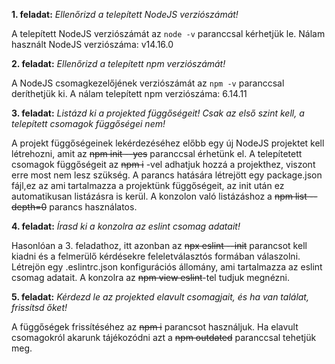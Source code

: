 **1. feladat:**
*Ellenőrizd a telepített NodeJS verziószámát!*

A telepített NodeJS verziószámát az ```node -v``` paranccsal kérhetjük le.
Nálam használt NodeJS verziószáma: v14.16.0

**2. feladat:**
*Ellenőrizd a telepített npm verziószámát!*

A NodeJS csomagkezelőjének verziószámát az ```npm -v``` paranccsal deríthetjük ki.
A nálam telepített npm verziószáma: 6.14.11

**3. feladat:**
*Listázd ki a projekted függőségeit! Csak az első szint kell, a telepített csomagok függőségei nem!*

A projekt függőségeinek lekérdezéséhez előbb egy új NodeJS projektet kell létrehozni, amit az ~~npm init --yes~~ paranccsal érhetünk el. A telepítetett csomagok függőségeit az ~~npm i~~ -vel adhatjuk hozzá a projekthez, viszont erre most nem lesz szükség. A parancs hatására létrejött egy package.json fájl,ez az ami tartalmazza a projektünk függőségeit, az init után ez automatikusan listázásra is kerül. A konzolon való listázáshoz a ~~npm list --depth=0~~ parancs használatos.

**4. feladat:**
*Írasd ki a konzolra az eslint csomag adatait!*

Hasonlóan a 3. feladathoz, itt azonban az ~~npx eslint --init~~ parancsot kell kiadni és a felmerülő kérdésekre feleletválasztós formában válaszolni. Létrejön egy .eslintrc.json konfigurációs állomány, ami tartalmazza az eslint csomag adatait. A konzolra az ~~npm view eslint~~-tel tudjuk megnézni.

**5. feladat:**
*Kérdezd le az projekted elavult csomagjait, és ha van találat, frissítsd őket!*

A függőségek frissítéséhez az ~~npm i~~ parancsot használjuk. Ha elavult csomagokról akarunk tájékozódni azt a ~~npm outdated~~ paranccsal tehetjük meg.
